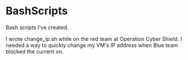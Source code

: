 # BashScripts
Bash scripts I've created.

I wrote change_ip.sh while on the red team at Operation Cyber Shield. I needed a way to quickly change my VM's IP address when Blue team blocked the current on.
